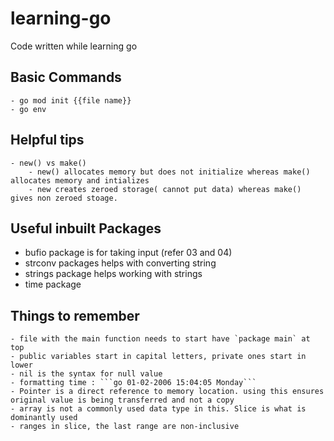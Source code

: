# learning-go
Code written while learning go


## Basic Commands
    - go mod init {{file name}}
    - go env



## Helpful tips
    - new() vs make()
        - new() allocates memory but does not initialize whereas make() allocates memory and intializes
        - new creates zeroed storage( cannot put data) whereas make() gives non zeroed stoage.


## Useful inbuilt Packages
 - bufio package is for taking input (refer 03 and 04)
 - strconv packages helps with converting string
 - strings package helps working with strings
 - time package



## Things to remember

    - file with the main function needs to start have `package main` at top
    - public variables start in capital letters, private ones start in lower
    - nil is the syntax for null value
    - formatting time : ```go 01-02-2006 15:04:05 Monday```
    - Pointer is a direct reference to memory location. using this ensures original value is being transferred and not a copy
    - array is not a commonly used data type in this. Slice is what is dominantly used
    - ranges in slice, the last range are non-inclusive